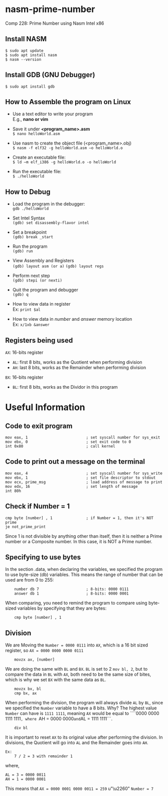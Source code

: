 # nasm-prime-number
Comp 228: Prime Number using Nasm Intel x86

## Install NASM
```$ sudo apt update``` <br> 
```$ sudo apt install nasm``` <br> 
```$ nasm --version```

## Install GDB (GNU Debugger)
```$ sudo apt install gdb```

## How to Assemble the program on Linux
- Use a text editor to write your program <br>
        E.g., **nano or vim**

- Save it under **<program_name>.asm** <br>
    ```$ nano helloWorld.asm```
 
- Use nasm to create the object file (<program_name>.obj) <br>
    ```$ nasm -f elf32 -g helloWorld.asm –o helloWorld.o```

- Create an executable file: <br>
    ```$ ld –m elf_i386 -g helloWorld.o -o helloWorld```

- Run the executable file: <br>
    ```$ ./helloWorld```

## How to Debug

- Load the program in the debugger: <br> 
    ```gdb ./helloWorld```

- Set Intel Syntax <br> 
    ```(gdb) set disassembly-flavor intel```

- Set a breakpoint <br> 
    ```(gdb) break _start```

- Run the program <br> 
    ```(gdb) run```

- View Assembly and Registers <br> 
    ```(gdb) layout asm (or a)```
    ```(gdb) layout regs```

- Perform next step <br> 
    ```(gdb) stepi (or nexti)```

- Quit the program and debugger <br> 
    ```(gdb) q```

- How to view data in register <br>
    Ex: ```print $al```

- How to view data in *number* and *answer* memory location <br> 
    Ex: ```x/1xb &answer```

## Registers being used

```AX```: 16-bits register <br>
- ```AL```: first 8 bits, works as the Quotient when performing division
- ```AH```: last 8 bits, works as the Remainder when performing division

```BX```: 16-bits register <br>
- ```BL```: first 8 bits, works as the Dividor in this program


# Useful Information

## Code to exit program
```
mov eax, 1                          ; set syscall number for sys_exit 
mov ebx, 0                          ; set exit code to 0
int 0x80                            ; call kernel
```
## Code to print out a message on the terminal
```
mov eax, 4                          ; set syscall number for sys_write
mov ebx, 1                          ; set file descriptor to stdout
mov ecx, prime_msg                  ; load address of message to print 
mov edx, 16                         ; set length of message 
int 80h
```
## Check if Number = 1
```
cmp byte [number] , 1               ; if Number = 1, then it's NOT prime
je not_prime_print
```
Since 1 is not divisible by anything other than itself, then it is neither a Prime number or a Composite number. In this case, it is NOT a Prime number.

## Specifying to use bytes
In the section .data, when declaring the variables, we specified the program to use byte-size (db) variables. This means the range of number that can be used are from 0 to 255:
```
    number db 7                     ; 8-bits: 0000 0111 
    answer db 1                     ; 8-bits: 0000 0001
```
When comparing, you need to remind the program to compare using byte-sized variables by specifying that they are bytes:
```
    cmp byte [number] , 1
```

## Division
We are Moving the ```Number = 0000 0111``` into ```AX```, which is a 16 bit sized register, so ```AX = 0000 0000 0000 0111```
```
    movzx ax, [number]
```
We are doing the same with ```BL``` and ```BX```. ```BL``` is set to 2  ```mov bl, 2```, but to compare the data in ```BL```  with ```AX```, both need to be the same size of bites, which is why we set ```BX``` with the same data as ```BL```.
```
    movzx bx, bl
    cmp bx, ax
```

When performing the division, the program will always divide ```AL``` by ```BL```, since we specified the ```Number``` variable to have a 8 bits.
Why? The highest value ```Number``` can have is ```1111 1111```, meaning ```AX``` would be equal to ````0000 0000 1111 1111```, where ```AH = 0000 0000``` and ```AL = 1111 1111```.
```
    div bl
```
It is important to reset ```AX``` to its original value after performing the division. In divisions, the Quotient will go into ```AL``` and the Remainder goes into ```AH```.
```
Ex:
    7 / 2 = 3 with remainder 1
```
where,
```
AL = 3 = 0000 0011
AH = 1 = 0000 0001
```
This means that ```AX = 0000 0001 0000 0011 = 259``` u"\u2260" ```Number = 7```
